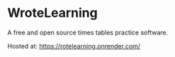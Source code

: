 # WroteLearning
A free and open source times tables practice software.

Hosted at: https://rotelearning.onrender.com/

